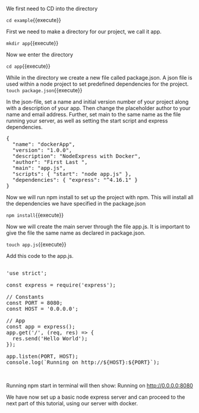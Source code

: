 We first need to CD into the directory

`cd example`{{execute}}

First we need to make a directory for our project, we call it app.

`mkdir app`{{execute}}

Now we enter the directory

`cd app`{{execute}}

While in the directory we create a new file called package.json. A json file is used within a node project to set predefined dependencies for the project.
`touch package.json`{{execute}}

In the json-file, set a name and initial version number of your project along with a description of your app. Then change the placeholder author to your name and email address. Further, set main to the same name as the file running your server, as well as setting the start script and express dependencies.

<pre class="file" data-target="clipboard">
{ 
  "name": "dockerApp", 
  "version": "1.0.0", 
  "description": "NodeExpress with Docker", 
  "author": "First Last <first.last@example.com>", 
  "main": "app.js", 
  "scripts": { "start": "node app.js" }, 
  "dependencies": { "express": "^4.16.1" } 
}
</pre>


Now we will run npm install to set up the project with npm. This will install all the dependencies we have specified in the package.json

`npm install`{{execute}}

Now we will create the main server through the file app.js. It is important to give the file the same name as declared in package.json.

`touch app.js`{{execute}}

Add this code to the app.js.

<pre class="file" data-target="clipboard"> 
'use strict';

const express = require('express');

// Constants
const PORT = 8080;
const HOST = '0.0.0.0';

// App
const app = express();
app.get('/', (req, res) => {
  res.send('Hello World');
});

app.listen(PORT, HOST);
console.log(`Running on http://${HOST}:${PORT}`);


</pre>

Running npm start in terminal will then show: Running on http://0.0.0.0:8080

We have now set up a basic node express server and can proceed to the next part of this tutorial, using our server with docker.
